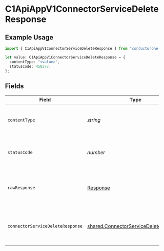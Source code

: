 # C1ApiAppV1ConnectorServiceDeleteResponse

## Example Usage

```typescript
import { C1ApiAppV1ConnectorServiceDeleteResponse } from "conductorone-sdk-typescript/sdk/models/operations";

let value: C1ApiAppV1ConnectorServiceDeleteResponse = {
  contentType: "<value>",
  statusCode: 458377,
};
```

## Fields

| Field                                                                                                 | Type                                                                                                  | Required                                                                                              | Description                                                                                           |
| ----------------------------------------------------------------------------------------------------- | ----------------------------------------------------------------------------------------------------- | ----------------------------------------------------------------------------------------------------- | ----------------------------------------------------------------------------------------------------- |
| `contentType`                                                                                         | *string*                                                                                              | :heavy_check_mark:                                                                                    | HTTP response content type for this operation                                                         |
| `statusCode`                                                                                          | *number*                                                                                              | :heavy_check_mark:                                                                                    | HTTP response status code for this operation                                                          |
| `rawResponse`                                                                                         | [Response](https://developer.mozilla.org/en-US/docs/Web/API/Response)                                 | :heavy_check_mark:                                                                                    | Raw HTTP response; suitable for custom response parsing                                               |
| `connectorServiceDeleteResponse`                                                                      | [shared.ConnectorServiceDeleteResponse](../../../sdk/models/shared/connectorservicedeleteresponse.md) | :heavy_minus_sign:                                                                                    | Empty response body. Status code indicates success.                                                   |